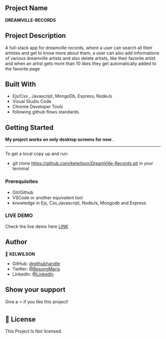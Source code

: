 ## Project Name

**DREAMVILLE-RECORDS**


## Project Description

A full-stack app for dreamville records, where a user can search all their artistes and get to know more about them, a user can also add informations of various dreamville artists and also delete artists, like their favorite artist and when an artist gets more than 10 likes they get automatically added to the favorite page 

## Built With

- Ejs/Css , Javascript, MongoDb, Express, NodeJs
- Visual Studio Code
- Chrome Developer Tools
- following github flows standards.

## Getting Started

**My project works on only desktop screens for now .**

---

To get a local copy up and run:

- git clone https://github.com/kelwilson/DreamVille-Records.git in your terminal

### Prerequisites

- Git/Github
- VSCode or another equivalent tool
- knowledge in Ejs, Css,Javascript, NodeJs, Mongodb and Express

### LIVE DEMO

Check the live demo here [LINK](https://dreamville-records-kelwilson.onrender.com)

## Author

👤 **KELWILSON**

- GitHub: [@githubhandle](https://github.com/kelwilson)
- Twitter: [@BesongMaris](https://twitter.com/BesongMaris)
- LinkedIn: [@LinkedIn](https://www.linkedin.com/in/kelly-besong-b33074237/)

## Show your support

Give a ⭐️ if you like this project!

## 📝 License

This Project Is Not licensed.
